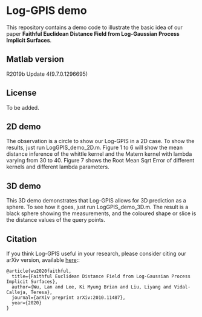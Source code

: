 # Log-GPIS demo
This repository contains a demo code to illustrate the basic idea of our paper **Faithful Euclidean Distance Field from Log-Gaussian Process Implicit Surfaces**. 

## Matlab version
R2019b Update 4(9.7.0.1296695)

## License
To be added.

## 2D demo
The observation is a circle to show our Log-GPIS in a 2D case. To show the results, just run LogGPIS_demo_2D.m. Figure 1 to 6 will show the mean distance inference of the whittle kernel and the Matern kernel with lambda varying from 30 to 40. Figure 7 shows the Root Mean Sqrt Error of different kernels and different lambda parameters.

## 3D demo
This 3D demo demonstrates that Log-GPIS allows for 3D prediction as a sphere. To see how it goes, just run LogGPIS_demo_3D.m. The result is a black sphere showing the measurements, and the coloured shape or slice is the distance values of the query points.

## Citation
If you think Log-GPIS useful in your research, please consider citing our arXiv version, available [here](https://arxiv.org/pdf/2010.11487.pdf)::
```
@article{wu2020faithful,
  title={Faithful Euclidean Distance Field from Log-Gaussian Process Implicit Surfaces},
  author={Wu, Lan and Lee, Ki Myung Brian and Liu, Liyang and Vidal-Calleja, Teresa},
  journal={arXiv preprint arXiv:2010.11487},
  year={2020}
}
   
```
